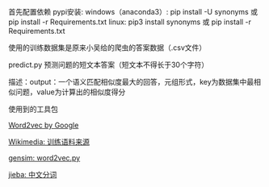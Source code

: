 首先配置依赖
pypi安装: windows（anaconda3）: pip install -U synonyms 或 pip install -r Requirements.txt
          linux: pip3 install synonyms 或 pip install -r Requirements.txt

使用的训练数据集是原来小吴给的爬虫的答案数据（.csv文件）

predict.py 预测问题的短文本答案（短文本不得长于30个字符）

描述：output：一个语义匹配相似度最大的回答，元组形式，key为数据集中最相似问题，value为计算出的相似度得分

使用到的工具包

[Word2vec by Google](https://code.google.com/archive/p/word2vec/)

[Wikimedia: 训练语料来源](https://dumps.wikimedia.org/)

[gensim: word2vec.py](https://github.com/RaRe-Technologies/gensim)

[jieba: 中文分词](https://github.com/fxsjy/jieba)

